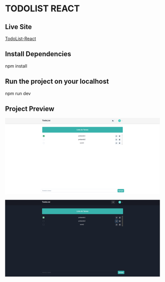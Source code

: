 # TODOLIST REACT

## Live Site

[TodoList-React](https://todolist-react-levelup.netlify.app/)

## Install Dependencies

npm install

## Run the project on your localhost

npm run dev

## Project Preview

![Screenshot](img/light.png)
<br>

![Screenshot](img/dark.png)
